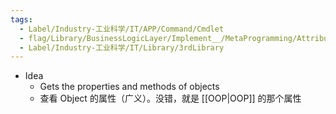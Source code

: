 ```yaml
---
tags:
  - Label/Industry-工业科学/IT/APP/Command/Cmdlet
  - flag/Library/BusinessLogicLayer/Implement__/MetaProgramming/Attribute/Reflection
  - Label/Industry-工业科学/IT/Library/3rdLibrary
---
```


- Idea
    - Gets the properties and methods of objects
    - 查看 Object 的属性（广义）。没错，就是 [[OOP|OOP]] 的那个属性
